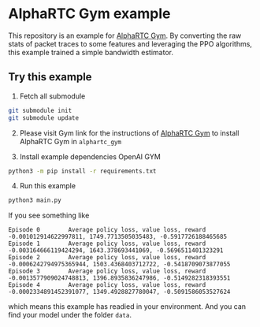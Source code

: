 # AlphaRTC Gym example

This repository is an example for [AlphaRTC Gym](https://github.com/OpenNetLab/gym). By converting the raw stats of packet traces to some features and leveraging the PPO algorithms, this example trained a simple bandwidth estimator.

## Try this example

1. Fetch all submodule

```bash
git submodule init
git submodule update
```

2. Please visit Gym link for the instructions of [AlphaRTC Gym](https://github.com/OpenNetLab/gym) to install AlphaRTC Gym in `alphartc_gym`

3. Install example dependencies OpenAI GYM

```bash
python3 -m pip install -r requirements.txt
```

4. Run this example

```bash
python3 main.py
```

If you see something like
```
Episode 0        Average policy loss, value loss, reward -0.001012914622997811, 1749.7713505035483, -0.5917726188465685
Episode 1        Average policy loss, value loss, reward -0.003164666119424294, 1643.378693441069, -0.5696511401323291
Episode 2        Average policy loss, value loss, reward -0.0006242794975365944, 1503.4368403712722, -0.5418709073877055
Episode 3        Average policy loss, value loss, reward -0.0013577909024748813, 1396.8935836247986, -0.5149282318393551
Episode 4        Average policy loss, value loss, reward -0.0002334891452391077, 1349.4928827780047, -0.5091586053527624

```
which means this example has readied in your environment. And you can find your model under the folder `data`.

